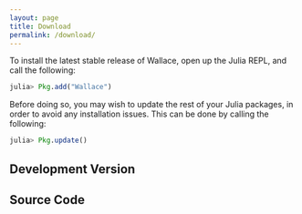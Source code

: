 ```yaml
---
layout: page
title: Download
permalink: /download/
---
```


To install the latest stable release of Wallace, open up the Julia REPL, and
call the following:

```julia
julia> Pkg.add("Wallace")
```

Before doing so, you may wish to update the rest of your Julia packages,
in order to avoid any installation issues. This can be done by calling the
following:

```julia
julia> Pkg.update()
```

## Development Version

## Source Code
